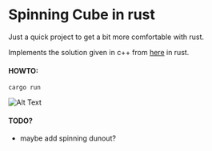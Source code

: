 # Spinning Cube in rust

Just a quick project to get a bit more comfortable with rust.

Implements the solution given in c++ from [here](https://www.youtube.com/watch?v=p09i_hoFdd0) in rust.

#### HOWTO:

```cargo run```

![Alt Text](https://github.com/AxlAlm/spinning-cube-rust/blob/main/SpinningCube.gif)

#### TODO?

- maybe add spinning dunout?
